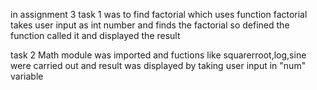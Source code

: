 in assignment 3
task 1 was to find  factorial which uses function factorial takes user input as int number and finds the factorial so defined the function called it and displayed the result

task 2 Math module was imported and fuctions like squarerroot,log,sine were carried out and result was displayed by taking user input in "num" variable

